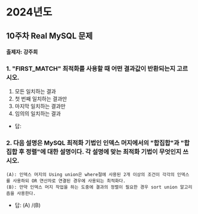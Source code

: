 # 2024년도
## 10주차 Real MySQL 문제
#### 출제자: 강주희

### 1. "FIRST_MATCH" 최적화를 사용할 때 어떤 결과값이 반환되는지 고르시오.
1. 모든 일치하는 결과
2. 첫 번째 일치하는 결과만
3. 마지막 일치하는 결과만
4. 임의의 일치하는 결과

- 답: 

### 2. 다음 설명은 MySQL 최적화 기법인 인덱스 머지에서의 "합집합"과 "합집합 후 정렬"에 대한 설명이다. 각 설명에 맞는 최적화 기법이 무엇인지 쓰시오.
```
(A): 인덱스 머지의 Using union은 where절에 사용된 2개 이상의 조건이 각각의 인덱스를 사용하되 OR 연산자로 연결된 경우에 사용되는 최적화다.
(B): 만약 인덱스 머지 작업을 하는 도중에 결과의 정렬이 필요한 경우 sort union 알고리즘을 사용한다.
```
- 답: (A)  /(B)
